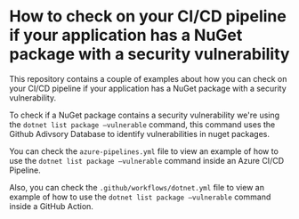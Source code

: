 # How to check on your CI/CD pipeline if your application has a NuGet package with a security vulnerability

This repository contains a couple of examples about how you can check on your CI/CD pipeline if your application has a NuGet package with a security vulnerability.

To check if a NuGet package contains a security vulnerability we're using the ``dotnet list package –vulnerable`` command, this command uses the Github Adivsory Database to identify vulnerabilities in nuget packages.

You can check the ``azure-pipelines.yml`` file to view an example of how to use the ``dotnet list package –vulnerable`` command inside an Azure CI/CD Pipeline.

Also, you can check the ``.github/workflows/dotnet.yml`` file to view an example of how to use the ``dotnet list package –vulnerable`` command inside a GitHub Action.


